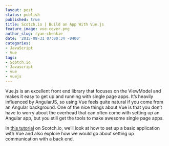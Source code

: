 ```yaml
---
layout: post
status: publish
published: true
title: Scotch.io | Build an App With Vue.js
feature_image: vue-cover.png
author_slug: ryan-chenkie
date: '2015-08-31 07:00:34 -0400'
categories:
- JavaScript
- Vue
tags:
- Scotch.io
- Javascript
- vue
- vuejs
---
```


Vue.js is an excellent front end library that focuses on the ViewModel and makes it easy to get up and running with single page apps. It’s heavily influenced by AngularJS, so using Vue feels quite natural if you come from an Angular background. One of the nice things about Vue is that you don’t have to worry about the overhead that can often come with setting up an Angular app, but you still get the tools to make awesome single page apps.

In [this tutorial](https://scotch.io/tutorials/build-an-app-with-vue-js-a-lightweight-alternative-to-angularjs) on Scotch.io, we’ll look at how to set up a basic application with Vue and also explore how we would go about setting up communication with a back end.
